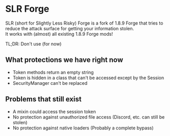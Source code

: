 # SLR Forge
SLR (short for Slightly Less Risky) Forge is a fork of 1.8.9 Forge that tries to reduce the attack surface for getting your information stolen.<br>
It works with (almost) all existing 1.8.9 Forge mods!

TL;DR: Don't use (for now)

## What protections we have right now
- Token methods return an empty string
- Token is hidden in a class that can't be accessed except by the Session
- SecurityManager can't be replaced

## Problems that still exist
- A mixin could access the session token
- No protection against unauthorized file access (Discord, etc. can still be stolen)
- No protection against native loaders (Probably a complete bypass)
